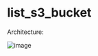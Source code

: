 # list_s3_bucket

Architecture:

![image](https://github.com/user-attachments/assets/e95d13f3-a9ba-4039-a2e5-3b4f0c7895e3)
